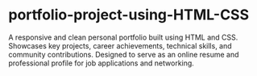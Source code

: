 # portfolio-project-using-HTML-CSS
A responsive and clean personal portfolio built using HTML and CSS. Showcases key projects, career achievements, technical skills, and community contributions. Designed to serve as an online resume and professional profile for job applications and networking.
